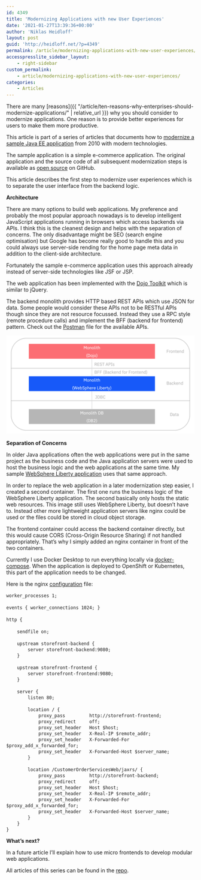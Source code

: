 ```yaml
---
id: 4349
title: 'Modernizing Applications with new User Experiences'
date: '2021-01-27T13:39:36+00:00'
author: 'Niklas Heidloff'
layout: post
guid: 'http://heidloff.net/?p=4349'
permalink: /article/modernizing-applications-with-new-user-experiences/
accesspresslite_sidebar_layout:
    - right-sidebar
custom_permalink:
    - article/modernizing-applications-with-new-user-experiences/
categories:
    - Articles
---
```


There are many [reasons]({{ "/article/ten-reasons-why-enterprises-should-modernize-applications/" | relative_url }}) why you should consider to modernize applications. One reason is to provide better experiences for users to make them more productive.

This article is part of a series of articles that documents how to [modernize a sample Java EE application](https://github.com/nheidloff/application-modernization-javaee-quarkus#documentation) from 2010 with modern technologies.

The sample application is a simple e-commerce application. The original application and the source code of all subsequent modernization steps is available as [open source](https://github.com/nheidloff/application-modernization-javaee-quarkus) on GitHub.

This article describes the first step to modernize user experiences which is to separate the user interface from the backend logic.

**Architecture**

There are many options to build web applications. My preference and probably the most popular approach nowadays is to develop intelligent JavaScript applications running in browsers which access backends via APIs. I think this is the cleanest design and helps with the separation of concerns. The only disadvantage might be SEO (search engine optimisation) but Google has become really good to handle this and you could always use server-side rending for the home page meta data in addition to the client-side architecture.

Fortunately the sample e-commerce application uses this approach already instead of server-side technologies like JSF or JSP.

The web application has been implemented with the [Dojo Toolkit](https://dojotoolkit.org/) which is similar to jQuery.

The backend monolith provides HTTP based REST APIs which use JSON for data. Some people would consider these APIs not to be RESTful APIs though since they are not resource focussed. Instead they use a RPC style (remote procedure calls) and implement the BFF (backend for frontend) pattern. Check out the [Postman](https://github.com/nheidloff/application-modernization-javaee-quarkus/blob/master/postman.json) file for the available APIs.

![image](/assets/img/2021/01/architecture-dojo.png)

**Separation of Concerns**

In older Java applications often the web applications were put in the same project as the business code and the Java application servers were used to host the business logic and the web applications at the same time. My sample [WebSphere Liberty application](https://github.com/nheidloff/application-modernization-javaee-quarkus/tree/master/monolith-websphere-liberty) uses that same approach.

In order to replace the web application in a later modernization step easier, I created a second container. The first one runs the business logic of the WebSphere Liberty application. The second basically only hosts the static web resources. This image still uses WebSphere Liberty, but doesn’t have to. Instead other more lightweight application servers like nginx could be used or the files could be stored in cloud object storage.

The frontend container could access the backend container directly, but this would cause CORS (Cross-Origin Resource Sharing) if not handled appropriately. That’s why I simply added an nginx container in front of the two containers.

Currently I use Docker Desktop to run everything locally via [docker-compose](https://github.com/nheidloff/application-modernization-javaee-quarkus/blob/master/scripts-docker/docker-compose-splitted-frontend.yml). When the application is deployed to OpenShift or Kubernetes, this part of the application needs to be changed.

Here is the nginx [configuration](https://github.com/nheidloff/application-modernization-javaee-quarkus/blob/master/proxy/nginx-splitted-frontend.conf) file:

```
worker_processes 1;

events { worker_connections 1024; }

http {

    sendfile on;

    upstream storefront-backend {
        server storefront-backend:9080;
    }

    upstream storefront-frontend {
        server storefront-frontend:9080;
    }

    server {
        listen 80;

        location / {
            proxy_pass         http://storefront-frontend;
            proxy_redirect     off;
            proxy_set_header   Host $host;
            proxy_set_header   X-Real-IP $remote_addr;
            proxy_set_header   X-Forwarded-For $proxy_add_x_forwarded_for;
            proxy_set_header   X-Forwarded-Host $server_name;
        }

        location /CustomerOrderServicesWeb/jaxrs/ {
            proxy_pass         http://storefront-backend;
            proxy_redirect     off;
            proxy_set_header   Host $host;
            proxy_set_header   X-Real-IP $remote_addr;
            proxy_set_header   X-Forwarded-For $proxy_add_x_forwarded_for;
            proxy_set_header   X-Forwarded-Host $server_name;
        }
    }
}
```

**What’s next?**

In a future article I’ll explain how to use micro frontends to develop modular web applications.

All articles of this series can be found in the [repo](https://github.com/nheidloff/application-modernization-javaee-quarkus#documentation).
